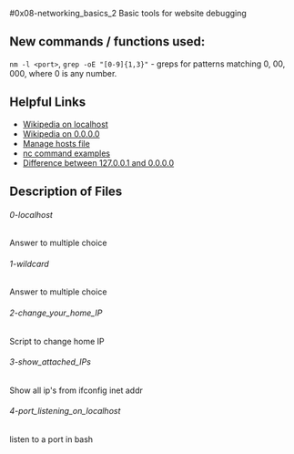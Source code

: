 #0x08-networking_basics_2
Basic tools for website debugging

## New commands / functions used:
``nm -l <port>``, ``grep -oE "[0-9]{1,3}"`` - greps for patterns matching 0, 00, 000, where 0 is any number.

## Helpful Links
* [Wikipedia on localhost](https://en.wikipedia.org/wiki/Localhost)
* [Wikipedia on 0.0.0.0](https://en.wikipedia.org/wiki/0.0.0.0)
* [Manage hosts file](http://www.makeuseof.com/tag/modify-manage-hosts-file-linux/)
* [nc command examples](http://www.thegeekstuff.com/2012/04/nc-command-examples/)
* [Difference between 127.0.0.1 and 0.0.0.0](https://www.howtogeek.com/225487/what-is-the-difference-between-127.0.0.1-and-0.0.0.0/)

## Description of Files
<h6>0-localhost</h6>
Answer to multiple choice

<h6>1-wildcard</h6>
Answer to multiple choice

<h6>2-change_your_home_IP</h6>
Script to change home IP

<h6>3-show_attached_IPs</h6>
Show all ip's from ifconfig inet addr

<h6>4-port_listening_on_localhost</h6>
listen to a port in bash
